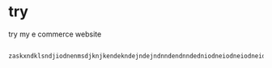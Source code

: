  # try    
try my e commerce website
                                                
                       
                                     
                                     
                                                                                                                                                  
                                                                                 
              zaskxndklsndjiodnenmsdjknjkendekndejndejndnndendnndedniodneiodneiodneidjne
